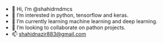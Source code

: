 - 👋 Hi, I’m @shahidrndmcs
- 👀 I’m interested in python, tensorflow and keras.
- 🌱 I’m currently learning machine learning and deep learning.
- 💞️ I’m looking to collaborate on pathon projects.
- 📫 shahidnazir883@gmail.com

<!---
shahidrndmcs/shahidrndmcs is a ✨ special ✨ repository because its `README.md` (this file) appears on your GitHub profile.
You can click the Preview link to take a look at your changes.
--->
